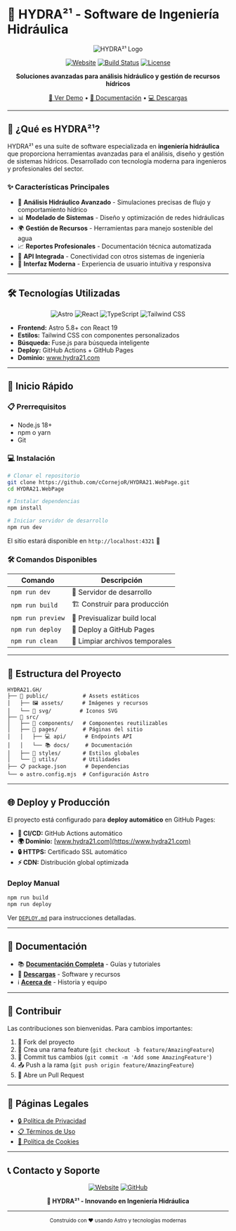 # 🌊 HYDRA²¹ - Software de Ingeniería Hidráulica

<div align="center">

![HYDRA²¹ Logo](https://img.shields.io/badge/HYDRA²¹-Ingeniería%20Hidráulica-0ea5e9?style=for-the-badge&logo=water&logoColor=white)

[![Website](https://img.shields.io/badge/🌐%20Website-www.hydra21.com-0ea5e9?style=for-the-badge)](https://www.hydra21.com)
[![Build Status](https://img.shields.io/github/actions/workflow/status/cCornejoR/HYDRA21.WebPage/deploy.yml?style=for-the-badge&label=Deploy)](https://github.com/cCornejoR/HYDRA21.WebPage/actions)
[![License](https://img.shields.io/badge/License-MIT-green?style=for-the-badge)](LICENSE)

**Soluciones avanzadas para análisis hidráulico y gestión de recursos hídricos**

[🚀 Ver Demo](https://www.hydra21.com) • [📖 Documentación](https://www.hydra21.com/docs) • [💻 Descargas](https://www.hydra21.com/descargas)

</div>

---

## 🎯 ¿Qué es HYDRA²¹?

HYDRA²¹ es una suite de software especializada en **ingeniería hidráulica** que proporciona herramientas avanzadas para el análisis, diseño y gestión de sistemas hídricos. Desarrollado con tecnología moderna para ingenieros y profesionales del sector.

### ✨ Características Principales

- 🔬 **Análisis Hidráulico Avanzado** - Simulaciones precisas de flujo y comportamiento hídrico
- 📊 **Modelado de Sistemas** - Diseño y optimización de redes hidráulicas
- 🌍 **Gestión de Recursos** - Herramientas para manejo sostenible del agua
- 📈 **Reportes Profesionales** - Documentación técnica automatizada
- 🔗 **API Integrada** - Conectividad con otros sistemas de ingeniería
- 📱 **Interfaz Moderna** - Experiencia de usuario intuitiva y responsiva

---

## 🛠️ Tecnologías Utilizadas

<div align="center">

![Astro](https://img.shields.io/badge/Astro-FF5F00?style=for-the-badge&logo=astro&logoColor=white)
![React](https://img.shields.io/badge/React-20232A?style=for-the-badge&logo=react&logoColor=61DAFB)
![TypeScript](https://img.shields.io/badge/TypeScript-007ACC?style=for-the-badge&logo=typescript&logoColor=white)
![Tailwind CSS](https://img.shields.io/badge/Tailwind_CSS-38B2AC?style=for-the-badge&logo=tailwind-css&logoColor=white)

</div>

- **Frontend:** Astro 5.8+ con React 19
- **Estilos:** Tailwind CSS con componentes personalizados
- **Búsqueda:** Fuse.js para búsqueda inteligente
- **Deploy:** GitHub Actions + GitHub Pages
- **Dominio:** www.hydra21.com

---

## 🚀 Inicio Rápido

### 📋 Prerrequisitos

- Node.js 18+
- npm o yarn
- Git

### 💻 Instalación

```bash
# Clonar el repositorio
git clone https://github.com/cCornejoR/HYDRA21.WebPage.git
cd HYDRA21.WebPage

# Instalar dependencias
npm install

# Iniciar servidor de desarrollo
npm run dev
```

El sitio estará disponible en `http://localhost:4321` 🎉

### 🛠️ Comandos Disponibles

| Comando           | Descripción                    |
| ----------------- | ------------------------------ |
| `npm run dev`     | 🔧 Servidor de desarrollo      |
| `npm run build`   | 🏗️ Construir para producción   |
| `npm run preview` | 👀 Previsualizar build local   |
| `npm run deploy`  | 🚀 Deploy a GitHub Pages       |
| `npm run clean`   | 🧹 Limpiar archivos temporales |

---

## 📁 Estructura del Proyecto

```
HYDRA21.GH/
├── 📂 public/           # Assets estáticos
│   ├── 🖼️ assets/      # Imágenes y recursos
│   └── 🎨 svg/         # Iconos SVG
├── 📂 src/
│   ├── 🧩 components/   # Componentes reutilizables
│   ├── 📄 pages/        # Páginas del sitio
│   │   ├── 💻 api/      # Endpoints API
│   │   └── 📚 docs/     # Documentación
│   ├── 🎨 styles/       # Estilos globales
│   └── 🔧 utils/        # Utilidades
├── 📋 package.json      # Dependencias
└── ⚙️ astro.config.mjs  # Configuración Astro
```

---

## 🌐 Deploy y Producción

El proyecto está configurado para **deploy automático** en GitHub Pages:

- **🔄 CI/CD:** GitHub Actions automático
- **🌍 Dominio:** [www.hydra21.com](https://www.hydra21.com)
- **🔒 HTTPS:** Certificado SSL automático
- **⚡ CDN:** Distribución global optimizada

### Deploy Manual

```bash
npm run build
npm run deploy
```

Ver [`DEPLOY.md`](DEPLOY.md) para instrucciones detalladas.

---

## 📖 Documentación

- 📚 **[Documentación Completa](https://www.hydra21.com/docs)** - Guías y tutoriales
- 💾 **[Descargas](https://www.hydra21.com/descargas)** - Software y recursos
- ℹ️ **[Acerca de](https://www.hydra21.com/about)** - Historia y equipo

---

## 🤝 Contribuir

Las contribuciones son bienvenidas. Para cambios importantes:

1. 🍴 Fork del proyecto
2. 🌟 Crea una rama feature (`git checkout -b feature/AmazingFeature`)
3. 💾 Commit tus cambios (`git commit -m 'Add some AmazingFeature'`)
4. 📤 Push a la rama (`git push origin feature/AmazingFeature`)
5. 🔄 Abre un Pull Request

---

## 📄 Páginas Legales

- [🔒 Política de Privacidad](https://www.hydra21.com/privacidad)
- [📋 Términos de Uso](https://www.hydra21.com/terminos)
- [🍪 Política de Cookies](https://www.hydra21.com/cookies)

---

## 📞 Contacto y Soporte

<div align="center">

[![Website](https://img.shields.io/badge/🌐%20Sitio%20Web-www.hydra21.com-0ea5e9?style=for-the-badge)](https://www.hydra21.com)
[![GitHub](https://img.shields.io/badge/📂%20GitHub-cCornejoR-black?style=for-the-badge&logo=github)](https://github.com/cCornejoR)

**🌊 HYDRA²¹ - Innovando en Ingeniería Hidráulica**

</div>

---

<div align="center">
  <sub>Construido con ❤️ usando Astro y tecnologías modernas</sub>
</div>
